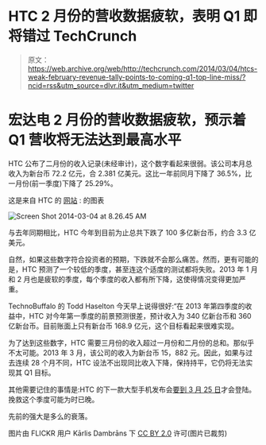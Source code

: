 # HTC 2 月份的营收数据疲软，表明 Q1 即将错过 TechCrunch

> 原文：<https://web.archive.org/web/http://techcrunch.com/2014/03/04/htcs-weak-february-revenue-tally-points-to-coming-q1-top-line-miss/?ncid=rss&utm_source=dlvr.it&utm_medium=twitter>

# 宏达电 2 月份的营收数据疲软，预示着 Q1 营收将无法达到最高水平

HTC 公布了二月份的收入记录(未经审计)，这个数字看起来很弱。该公司本月总收入为新台币 72.2 亿元，合 2.381 亿美元。这比一年前同月下降了 36.5%，比一月份(前一季度)下降了 25.29%。

这是来自 HTC 的 [网站](https://web.archive.org/web/20230210100411/http://investors.htc.com/phoenix.zhtml?c=148697&p=irol-reportsmonthlyrevenues) : 的图表

![Screen Shot 2014-03-04 at 8.26.45 AM](img/02a4c8fcbac5cbe12cd204861d021280.png)

与去年同期相比，HTC 今年到目前为止总共下跌了 100 多亿新台币，约合 3.3 亿美元。

自然，如果这些数字符合投资者的预期，下跌就不会那么痛苦。然而，更有可能的是，HTC 预测了一个较低的季度，甚至连这个适度的测试都将失败。2013 年 1 月和 2 月也是疲软的季度，每个季度的收入都有所下降，这使得情况变得更加严重。

TechnoBuffalo 的 Todd Haselton 今天早上说得很好:“在 2013 年第四季度的收益中，HTC 对今年第一季度的前景预测很差，预计收入为 340 亿新台币和 360 亿新台币。目前账面上只有新台币 168.9 亿元，这个目标看起来很难实现。

为了达到这些数字，HTC 需要三月份的收入超过一月份和二月份的总和。那似乎不太可能。2013 年 3 月，该公司的收入为新台币 15，882 元。因此，如果与过去连续 28 个月不同，HTC 设法不出现同比收入下降，保持持平，它仍将无法实现其 Q1 目标。

其他需要记住的事情是:HTC 的下一款大型手机发布会[要到 3 月 25 日](https://web.archive.org/web/20230210100411/https://techcrunch.com/2014/02/18/htcs-next-generation-successor-to-the-htc-one-gets-its-debut-march-25/)才会登陆。挽救这个季度可能为时已晚。

先前的强大是多么的衰落。

图片由 FLICKR 用户 Kārlis Dambrāns 下 [CC BY 2.0](https://web.archive.org/web/20230210100411/http://creativecommons.org/licenses/by/2.0/) 许可(图片已裁剪)